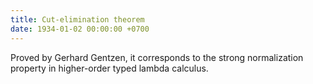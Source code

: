 ```yaml
---
title: Cut-elimination theorem
date: 1934-01-02 00:00:00 +0700
---
```


Proved by Gerhard Gentzen, it corresponds to the strong normalization property in higher-order typed lambda calculus.
